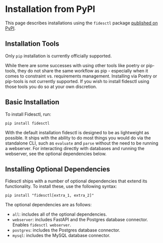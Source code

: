 # Installation from PyPI

This page describes installations using the `fidesctl` package [published on PyPI](https://pypi.org/project/fidesctl/).

## Installation Tools

Only `pip` installation is currently officially supported.

While there are some successes with using other tools like poetry or pip-tools, they do not share the same workflow as pip - especially when it comes to constraint vs. requirements management. Installing via Poetry or pip-tools is not currently supported. If you wish to install fidesctl using those tools you do so at your own discretion.

## Basic Installation

To install Fidesctl, run:

`pip install fidesctl`

With the default installation fidesctl is designed to be as lightweight as possible. It ships with the ability to do most things you would do via the standalone CLI, such as `evaluate` and `parse` without the need to be running a webserver. For interacting directly with databases and running the webserver, see the optional dependencies below.

## Installing Optional Dependencies

Fidesctl ships with a number of optional dependencies that extend its functionality. To install these, use the following syntax:

`pip install "fidesctl[extra_1, extra_2]"`

The optional dependencies are as follows:

* `all`: includes all of the optional dependencies.
* `webserver`: includes FastAPI and the Postgres database connector. Enables `fidesctl webserver`.
* `postgres`: includes the Postgres database connector.
* `mysql`: includes the MySQL database connector.
